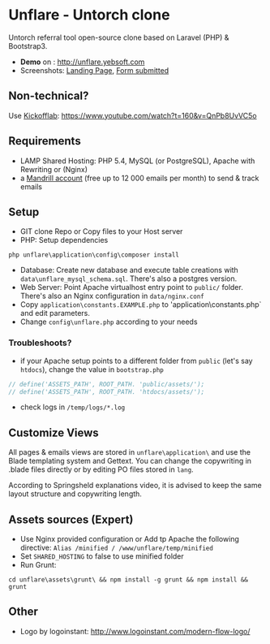 # Unflare - Untorch clone

Untorch referral tool open-source clone based on Laravel (PHP) & Bootstrap3.  

- **Demo** on : <http://unflare.yebsoft.com>
- Screenshots: [Landing Page](https://github.com/younes0/unflare/blob/master/data/docs/unflare-step1.png), [Form submitted](https://github.com/younes0/unflare/blob/master/data/docs/unflare-step2.png)

## Non-technical?

Use [Kickofflab](http://kickofflabs.com/): <https://www.youtube.com/watch?t=160&v=QnPb8UvVC5o>

## Requirements

- LAMP Shared Hosting: PHP 5.4, MySQL (or PostgreSQL), Apache with Rewriting or (Nginx)
- a [Mandrill account](Mandrillapp.com) (free up to 12 000 emails per month) to send & track emails

## Setup

- GIT clone Repo or Copy files to your Host server
- PHP: Setup dependencies
```shell
php unflare\application\config\composer install
```
- Database: Create new database and execute table creations with `data\unflare_mysql_schema.sql`. There's also a postgres version. 
- Web Server: Point Apache virtualhost entry point to `public/` folder. There's also an Nginx configuration in `data/nginx.conf`
- Copy `application\constants.EXAMPLE.php` to 'application\constants.php` and edit parameters.
- Change  `config\unflare.php` according to your needs

### Troubleshoots?
 

- if your Apache setup points to a different folder from `public` (let's say `htdocs`), change the value in `bootstrap.php` 
```php
// define('ASSETS_PATH', ROOT_PATH. 'public/assets/');
// define('ASSETS_PATH', ROOT_PATH. 'htdocs/assets/');
```
- check logs in `/temp/logs/*.log`

## Customize Views

All pages & emails views are stored in `unflare\application\` and use the Blade templating system and Gettext. You can change the copywriting in .blade files directly or by editing PO files stored in `lang`. 

According to Springsheld explanations video, it is advised to keep the same layout structure and copywriting length.

## Assets sources (Expert)

- Use Nginx provided configuration or Add tp Apache the following directive:
`Alias /minified / /www/unflare/temp/minified`
- Set `SHARED_HOSTING` to false to use minified folder
- Run Grunt: 
```shell
cd unflare\assets\grunt\ && npm install -g grunt && npm install && grunt
```

## Other

- Logo by logoinstant: http://www.logoinstant.com/modern-flow-logo/
